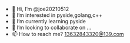 - 👋 Hi, I’m @joe20210512
- 👀 I’m interested in pyside,golang,c++
- 🌱 I’m currently learning pyside
- 💞️ I’m looking to collaborate on ...
- 📫 How to reach me? 13632843320@139.com 

<!---
joe20210512/joe20210512 is a ✨ special ✨ repository because its `README.md` (this file) appears on your GitHub profile.
You can click the Preview link to take a look at your changes.
--->
